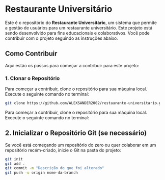 # Restaurante Universitário

Este é o repositório do **Restaurante Universitário**, um sistema que permite a gestão de usuários para um restaurante universitário. Este projeto está sendo desenvolvido para fins educacionais e colaborativos. Você pode contribuir com o projeto seguindo as instruções abaixo.

## Como Contribuir

Aqui estão os passos para começar a contribuir para este projeto:

### 1. **Clonar o Repositório**

Para começar a contribuir, clone o repositório para sua máquina local. Execute o seguinte comando no terminal:

```bash
git clone https://github.com/ALEXSANDER2002/restaurante-universitario.git

```
Para começar a contribuir, clone o repositório para sua máquina local. Execute o seguinte comando no terminal:

## 2. Inicializar o Repositório Git (se necessário)

Se você está começando um repositório do zero ou quer colaborar em um repositório recém-criado, inicie o Git na pasta do projeto:

```bash
git init
git add .
git commit -m "Descrição do que foi alterado"
git push -u origin nome-da-branch

